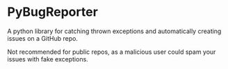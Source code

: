 # PyBugReporter
A python library for catching thrown exceptions and automatically creating issues on a GitHub repo.

Not recommended for public repos, as a malicious user could spam your issues with fake exceptions.
